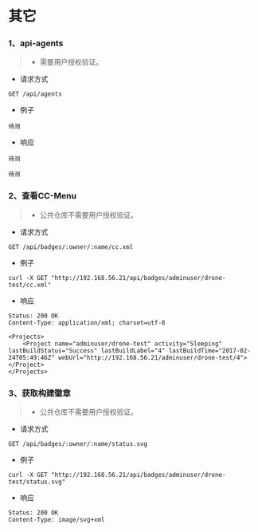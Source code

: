 # 其它

### 1、api-agents


> - 需要用户授权验证。

- 请求方式
```
GET	/api/agents
```
  - 例子
```
待测
```
  - 响应
```
待测
```
```
待测
```

### 2、查看CC-Menu


> - 公共仓库不需要用户授权验证。

- 请求方式
```
GET	/api/badges/:owner/:name/cc.xml
```
  - 例子
```
curl -X GET "http://192.168.56.21/api/badges/adminuser/drone-test/cc.xml"
```
  - 响应
```
Status: 200 OK
Content-Type: application/xml; charset=utf-8
```
```
<Projects>
    <Project name="adminuser/drone-test" activity="Sleeping" lastBuildStatus="Success" lastBuildLabel="4" lastBuildTime="2017-02-24T05:49:46Z" webUrl="http://192.168.56.21/adminuser/drone-test/4"></Project>
</Projects>
```

### 3、获取构建徽章

> - 公共仓库不需要用户授权验证。

- 请求方式
```
GET	/api/badges/:owner/:name/status.svg
```
  - 例子
```
curl -X GET "http://192.168.56.21/api/badges/adminuser/drone-test/status.svg"
```
  - 响应
```
Status: 200 OK
Content-Type: image/svg+xml
```